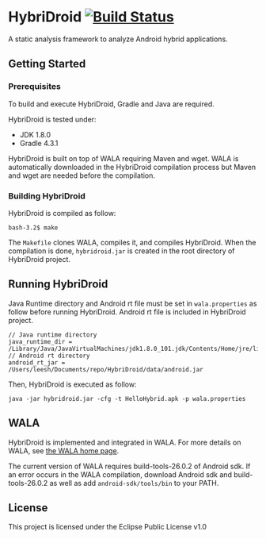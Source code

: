 # HybriDroid [![Build Status](https://travis-ci.org/SunghoLee/HybriDroid.svg?branch=master)](https://travis-ci.org/SunghoLee/HybriDroid)

A static analysis framework to analyze Android hybrid applications.

## Getting Started

### Prerequisites

To build and execute HybriDroid, Gradle and Java are required.

HybriDroid is tested under:

* JDK 1.8.0
* Gradle 4.3.1

HybriDroid is built on top of WALA requiring Maven and wget. WALA is automatically downloaded in the HybriDroid
compilation process but Maven and wget are needed before the compilation.

### Building HybriDroid

HybriDroid is compiled as follow:

```
bash-3.2$ make
```

The ``Makefile`` clones WALA, compiles it, and compiles HybriDroid. When the compilation is done, ``hybridroid.jar`` is
created in the root directory of HybriDroid project.

## Running HybriDroid

Java Runtime directory and Android rt file must be set in ``wala.properties`` as follow before running HybriDroid.
Android rt file is included in HybriDroid project.

```
// Java runtime directory
java_runtime_dir = /Library/Java/JavaVirtualMachines/jdk1.8.0_101.jdk/Contents/Home/jre/lib
// Android rt directory
android_rt_jar = /Users/leesh/Documents/repo/HybriDroid/data/android.jar
```

Then, HybriDroid is executed as follow:

```
java -jar hybridroid.jar -cfg -t HelloHybrid.apk -p wala.properties
```

## WALA

HybriDroid is implemented and integrated in WALA. For more details on WALA, see <a href="http://wala.sourceforge.net">
the WALA home page</a>.

The current version of WALA requires build-tools-26.0.2 of Android sdk. If an error occurs in the WALA compilation,
download Android sdk and build-tools-26.0.2 as well as add ``android-sdk/tools/bin`` to your PATH.

## License

This project is licensed under the Eclipse Public License v1.0
